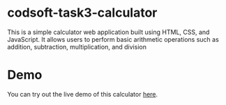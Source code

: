 # codsoft-task3-calculator

This is a simple calculator web application built using HTML, CSS, and JavaScript. It allows users to perform basic arithmetic operations such as addition, subtraction, multiplication, and division

# Demo

You can try out the live demo of this calculator [here]( https://anushka200310.github.io/codsoft-task3/).
